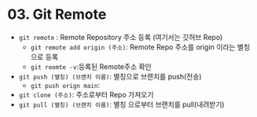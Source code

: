 # 03. Git Remote

- `git remote` : Remote Repository 주소 등록 (여기서는 깃허브 Repo)
  - `git remote add origin (주소)`: Remote Repo 주소를 origin 이라는 별칭으로 등록
  - `git reomte -v`:등록된  Remote주소 확인
- `git push (별칭) (브랜치 이름)`: 별칭으로 브랜치를 push(전송)
  - `git push orign main`: 
- `git clone (주소)`: 주소로부터 Repo 가져오기
- `git pull (별칭) (브랜치 이름)`: 별칭 으로부터 브랜치를 pull(내려받기)